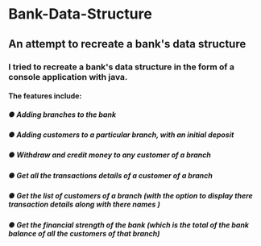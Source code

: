 # Bank-Data-Structure
## An attempt to recreate a bank's data structure 
### I tried to recreate a bank's data structure in the form of a console application with java.
#### The features include: 
##### ● Adding branches to the bank 
##### ● Adding customers to a particular branch, with an initial deposit 
##### ● Withdraw and credit money to any customer of a branch
##### ● Get all the transactions details of a customer of a branch
##### ● Get the list of customers of a branch (with the option to display there transaction details along with there names )
##### ● Get the financial strength of the bank (which is the total of the bank balance of all the customers of that branch)
